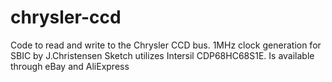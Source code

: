 # chrysler-ccd
Code to read and write to the Chrysler CCD bus.
1MHz clock generation for SBIC by J.Christensen
Sketch utilizes Intersil CDP68HC68S1E. Is available through eBay and AliExpress
